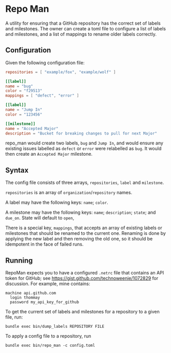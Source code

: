 Repo Man
============

A utility for ensuring that a GitHub repository has the correct set of
labels and milestones. 
The owner can create a toml file to configure a list of labels and
milestones, and a list of mappings to rename older labels correctly.

Configuration
--------------

Given the following configuration file:

```toml
repositories = [ "example/fox", "example/wolf" ]

[[label]]
name = "bug"
color = "f29513"
mappings = [ "defect", "error" ]

[[label]]
name = "Jump In"
color = "123456"

[[milestone]]
name = "Accepted Major"
description = "Bucket for breaking changes to pull for next Major"
```

repo_man would create two labels, `bug` and `Jump In`, and would ensure
any existing issues labelled as `defect` or `error` were relabelled as
`bug`. It would then create an `Accepted Major` milestone.

Syntax
------

The config file consists of three arrays, `repositories`, `label` and `milestone`.

`repositories` is an array of `organization`/`repository` names.

A label may have the following keys: `name`; `color`.

A milestone may have the following keys: `name`; `description`; `state`;
and `due_on`. State will default to `open`,

There is a special key, `mappings`, that accepts an array of existing
labels or milestones that should be renamed to the current one. Renaming
is done by applying the new label and then removing the old one, so it
should be idempotent in the face of failed runs.

Running
--------

RepoMan expects you to have a configured `.netrc` file that contains an
API token for GitHub; see https://gist.github.com/technoweenie/1072829
for discussion. For example, mine contains:

```
machine api.github.com
  login thommay
  password my_api_key_for_github
```

To get the current set of labels and milestones for a repository to a
given file, run:
```
bundle exec bin/dump_labels REPOSITORY FILE
```

To apply a config file to a repository, run
```
bundle exec bin/repo_man -c config.toml
```

